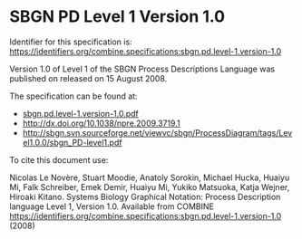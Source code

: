# SBGN PD Level 1 Version 1.0
Identifier for this specification is: https://identifiers.org/combine.specifications:sbgn.pd.level-1.version-1.0

Version 1.0 of Level 1 of the SBGN Process Descriptions Language was published on released on 15 August 2008.

The specification can be found at:

* [sbgn.pd.level-1.version-1.0.pdf](https://raw.githubusercontent.com/combine-org/combine-specifications/main/specifications/files/sbgn.pd.level-1.version-1.0.pdf)
* http://dx.doi.org/10.1038/npre.2009.3719.1
* http://sbgn.svn.sourceforge.net/viewvc/sbgn/ProcessDiagram/tags/Level1.0.0/sbgn_PD-level1.pdf

To cite this document use:

Nicolas Le Novère, Stuart Moodie, Anatoly Sorokin, Michael Hucka, Huaiyu Mi, Falk Schreiber, Emek Demir, Huaiyu Mi, Yukiko Matsuoka, Katja Wejner, Hiroaki Kitano. Systems Biology Graphical Notation: Process Description language Level 1, Version 1.0. Available from COMBINE https://identifiers.org/combine.specifications:sbgn.pd.level-1.version-1.0 (2008)